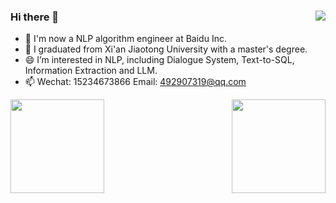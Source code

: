 ### Hi there 👋  <img align="right" src="https://visitor-badge.laobi.icu/badge?page_id=qiao0313.qiao0313">

<!--
**qiao0313/qiao0313** is a ✨ _special_ ✨ repository because its `README.md` (this file) appears on your GitHub profile.

Here are some ideas to get you started:

- 🔭 I’m currently working on ...
- 🌱 I’m currently learning ...
- 👯 I’m looking to collaborate on ...
- 🤔 I’m looking for help with ...
- 💬 Ask me about ...
- 📫 How to reach me: ...
- 😄 Pronouns: ...
- ⚡ Fun fact: ...
-->
- 🔭 I'm now a NLP algorithm engineer at Baidu Inc.
- 🌱 I graduated from Xi'an Jiaotong University with a master's degree.
- 😄 I’m interested in NLP, including Dialogue System, Text-to-SQL, Information Extraction and LLM.
- 📫 Wechat: 15234673866  Email: 492907319@qq.com

<img align="left" src="https://github-readme-stats.vercel.app/api/top-langs/?username=qiao0313&&layout=compact"  alt="" height="150"/>
<img align="right" src="https://github-readme-stats.vercel.app/api?username=qiao0313&count_private=true&show_icons=true&include_all_commits=true&bg_color=15,2F4F4F,DD5182,960B7E,9FE6E8&title_color=FFFFFF&text_color=FFFFFF&icon_color=FFFFFF"  alt="" height="150"/>

